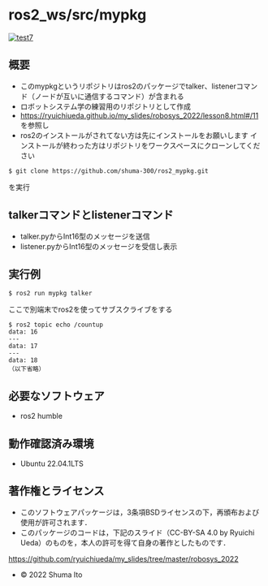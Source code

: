 # ros2_ws/src/mypkg
[![test7](https://github.com/shuma-300/ros2_mypkg/actions/workflows/test.yml/badge.svg)](https://github.com/shuma-300/ros2_mypkg/actions/workflows/test.yml)
## 概要
* このmypkgというリポジトリはros2のパッケージでtalker、listenerコマンド（ノードが互いに通信するコマンド）が含まれる
* ロボットシステム学の練習用のリポジトリとして作成
* https://ryuichiueda.github.io/my_slides/robosys_2022/lesson8.html#/11 を参照し
* ros2のインストールがされてない方は先にインストールをお願いします
インストールが終わった方はリポジトリをワークスペースにクローンしてください
```
$ git clone https://github.com/shuma-300/ros2_mypkg.git
```
を実行

## talkerコマンドとlistenerコマンド
* talker.pyからInt16型のメッセージを送信
* listener.pyからInt16型のメッセージを受信し表示

## 実行例
```
$ ros2 run mypkg talker
```
ここで別端末でros2を使ってサブスクライブをする
```
$ ros2 topic echo /countup
data: 16
---
data: 17
---
data: 18
（以下省略）
```

## 必要なソフトウェア
* ros2 humble

## 動作確認済み環境
* Ubuntu 22.04.1LTS

## 著作権とライセンス
* このソフトウェアパッケージは，3条項BSDライセンスの下，再頒布および使用が許可されます．
* このパッケージのコードは，下記のスライド（CC-BY-SA 4.0 by Ryuichi Ueda）のものを，本人の許可を得て自身の著作としたものです．

https://github.com/ryuichiueda/my_slides/tree/master/robosys_2022

* © 2022 Shuma Ito
